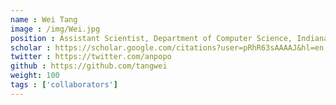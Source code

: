 ```yaml
---
name : Wei Tang
image : /img/Wei.jpg
position : Assistant Scientist, Department of Computer Science, Indiana University. Together we are developing approaches to tract the connectivity of the Parietal cortex using brainlife.io
scholar : https://scholar.google.com/citations?user=pRhR63sAAAAJ&hl=en 
twitter : https://twitter.com/anpopo
github : https://github.com/tangwei
weight: 100
tags : ['collaborators']
---
```

